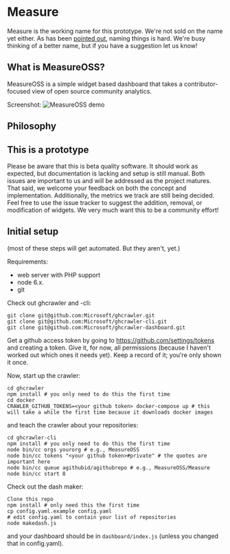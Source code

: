 # Measure

Measure is the working name for this prototype. We're not sold on the name yet either. As has been [pointed out](https://martinfowler.com/bliki/TwoHardThings.html), naming things is hard. We're busy thinking of a better name, but if you have a suggestion let us know!

## What is MeasureOSS?

MeasureOSS is a simple widget based dashboard that takes a contributor-focused view of open source community analytics.

Screenshot: ![MeasureOSS demo](https://github.com/MeasureOSS/Measure/blob/master/assets/img/MeasureOSS-11052017.png)

## Philosophy

## This is a prototype

Please be aware that this is beta quality software. It should work as expected, but documentation is lacking and setup is still manual. Both issues are important to us and will be addressed as the project matures. That said, we welcome your feedback on both the concept and implementation. Additionally, the metrics we track are still being decided. Feel free to use the issue tracker to suggest the addition, removal, or modification of widgets. We very much want this to be a community effort!

## Initial setup

(most of these steps will get automated. But they aren't, yet.)

Requirements:
* web server with PHP support
* node 6.x.
* git

Check out ghcrawler and -cli:

```
git clone git@github.com:Microsoft/ghcrawler.git
git clone git@github.com:Microsoft/ghcrawler-cli.git
git clone git@github.com:Microsoft/ghcrawler-dashboard.git
```

Get a github access token by going to https://github.com/settings/tokens and creating a token. Give it, for now, all permissions (because I haven't worked out which ones it needs yet). Keep a record of it; you're only shown it once.

Now, start up the crawler:

```
cd ghcrawler
npm install # you only need to do this the first time
cd docker
CRAWLER_GITHUB_TOKENS=<your github token> docker-compose up # this will take a while the first time because it downloads docker images
```

and teach the crawler about your repositories:

```
cd ghcrawler-cli
npm install # you only need to do this the first time
node bin/cc orgs yourorg # e.g., MeasureOSS
node bin/cc tokens "<your github token>#private" # the quotes are important here
node bin/cc queue agithubid/agithubrepo # e.g., MeasureOSS/Measure
node bin/cc start 8
```

Check out the dash maker:

```
Clone this repo
npm install # only need this the first time
cp config.yaml.example config.yaml
# edit config.yaml to contain your list of repositories
node makedash.js
```

and your dashboard should be in `dashboard/index.js` (unless you changed that in config.yaml).
